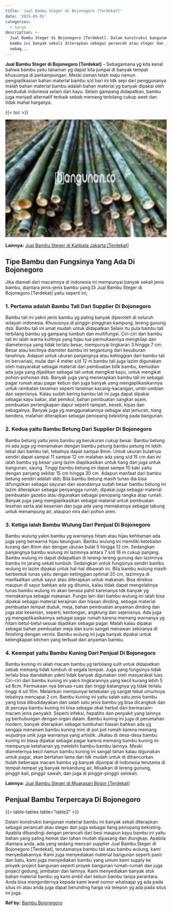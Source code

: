 ```yaml
---
title: 'Jual Bambu Steger di Bojonegoro [Terdekat]'
date: '2025-05-01'
categories:
  - harga
description: >-
  Jual Bambu Steger di Bojonegoro [Terdekat]. Dalam konstruksi bangunan material
  bambu ini banyak sekali diterapkan sebagai perancah atau steger dan juga
  sebag...
---
```


**Jual Bambu Steger di Bojonegoro \[Terdekat\]** – Sebagaimana yg kita kenal bahwa bambu yaitu tanaman yg dapat kita jumpai di banyak tempat khususnya di perkampungan. Meski zaman telah maju namun pengaplikasian bahan material bambu s/d hari ini tdk sepi dari penggunanya malah bahan material bambu adalah bahan material yg banyak dipakai oleh penduduk indonesia selain dari kayu. Selain gampang didapatkan, bambu juga menjadi alternatif terbaik sebab memang terbilang cukup awet dan tidak mahal harganya.

{{< toc >}}

![Jual Bambu Steger di Bojonegoro [Terdekat]](/images/jual-bambu-tali-18.png)

**Lainnya:** [Jual Bambu Steger di Kalibata Jakarta \[Terdekat\]](https://bambu.bangunan.co/jual-bambu-steger-di-kalibata-jakarta-terdekat/)

## Tipe Bambu dan Fungsinya Yang Ada Di Bojonegoro

Jika diamati dari macamnya di indonesia ini mempunyai banyak sekali jenis bambu, diantara jenis-jenis bambu yang Di Jual Bambu Steger di Bojonegoro \[Terdekat\] yaitu seperti ini;

### 1\. Pertama adalah Bambu Tali Dari Supplier Di Bojonegoro

Bambu tali ini yakni jenis bambu yg paling banyak diperoleh di seluruh wilayah indonesia. Khususnya di pinggir-pinggiran kampung, lereng gunung dsb. Bambu tali ini amat mudah untuk didapatkan Selain itu pula bambu tali terbilang bambu yg gampang tumbuh dan multifungsi. Ciri-ciri dari bambu tali ini ialah warna kulitnya yang hijau tua permukaannya mengkilap dan diameternya yang tidak terlalu besar, mempunyai lingkaran 3 hingga 7 cm. Besar atau kecilnya diameter bambu ini tergantung dari kesuburan tanahnya. Adapun untuk ukuran panjangnya atau ketinggian dari bambu tali ini bervariasi, mulai dari 4 meter s/d 12 m bambu tali juga lazim digunakan oleh masyarakat sebagai material dari pembuatan bilik bambu, kemudian ada juga yang dijadikan sebagai tali untuk mengikat kayu, untuk mengikat pohon-pohonan dsb. Banyak juga yang menerapkan bambu tali ini sebagai pagar rumah atau pagar kebun dan juga banyak yang mengaplikasikannya untuk rambatan tanaman seperti tanaman kacang-kacangan, umbi-umbian dan sejenisnya. Kalau sudah kering bambu tali ini juga dapat dipakai sebagai kayu bakar, alat pemikul, bahan pembuatan sangkar ayam, pembuatan perlengkapan dapur seperti tampah, besek, kipas dan sebagainya. Banyak juga yg menggunakannya sebagai alat jemuran, tiang bendera, malahan diterapkan sebagai penopang bekisting pada bangunan.

### 2\. Kedua yaitu Bambu Betung Dari Supplier Di Bojonegoro

Bambu betung yaitu jenis bambu yg berukuran cukup besar. Bambu betung ini ada juga yg menamakan dengan bambu petung bambu petung ini lebih tebal dari bambu tali, tebalnya dapat sampai 8mm. Untuk ukuran bulatnya sendiri dapat sampai 11 sampai 12 cm malahan ada yang s/d 15 cm dan ini ialah bambu yg besar yang lazim diaplikasikan untuk tiang dan juga untuk bangunan, saung. Tinggi bambu betung ini dapat sampe 10 kaki yaitu dengan panjang sekitar 15 cm hingga 30 cm. Adapun manfaat dari bambu betung sendiri adalah sbb; Bila bambu betung masih tunas dia bisa difungsikan sebagai sayuran dan seandainya sudah besar bambu betung ini lazim diterapkan sebagai penyangga rumah, dipakai juga sebagai material pembuatan gazebo atau digunakan sebagai penopang rangka atap rumah. Banyak juga yang mengaplikasikan sebagai material untuk pembuatan lesehan serta alat kesenian dan juga ada yang memakainya sebagai tabung untuk menampung air, ataupun nira dari pohon aren.

### 3\. Ketiga ialah Bambu Wulung Dari Penjual Di Bojonegoro

Bambu wulung yakni bambu yg warnanya hitam atau hijau kehitaman ada juga yang berwarna hijau keunguan. Bambu wulung ini memiliki ketebalan kurang dari 8mm dan dengan ukuran bulat 5 hingga 12 cm. Sedangkan panjangnya bambu wulung ini lazimnya antara 7 s/d 18 m cukup panjang. Bambu wulung ini dapat didapatkan di lereng-lereng gunung dan lazimnya bambu ini jarang sekali tumbuh. Sedangkan untuk fungsinya sendiri bambu wulung ini lazim dipakai untuk hal-hal dibawah ini. Bila bambu wulung masih berbentuk tunas yaitu dengan ketinggian optimal 20 cm, lazimnya di manfaatkan untuk sayur atau diterapkan untuk makanan. Bisa direbus maupun di sayur bahkan ada yg ditumis, kalau tidak dapat mengolahnya tunas bambu wulung ini akan berasa pahit karenanya tdk banyak yg memakainya sebagai makanan. Fungsi lain dari bambu wulung ini ialah bisa dipakai sebagai material kerajinan dan hiasan dinding, sebagai material pembuatan tempat duduk, meja, bahan pembuatan anyaman dinding dan juga alat kesenian, seperti; kentongan, angklung dan sejenisnya. Ada juga yg mengaplikasikannya sebagai pagar rumah karena memang warnanya yg hitam betul-betul sesuai dijadikan sebagai pagar. Malah kalau dipakai sebagai bahan pembuatan meja dan kursi sangat menawan sekiranya di finishing dengan vernis. Bambu wulung ini juga banyak dipakai untuk kelengkapan kitchen yang terbuat dari anyaman bambu.

### 4\. Keempat yaitu Bambu Kuning Dari Penjual Di Bojonegoro

Bambu kuning ini ialah macam bambu yg terbilang sulit untuk didapatkan sebab memang tidak tumbuh di segala tempat. Juga yang fungsinya tidak terlalu bisa diandalkan yakni tidak banyak digunakan oleh masyarakat luas. Ciri-ciri dari bambu kuning ini yakni lingkarannya yang kecil kurang lebih 5 sd 8cm. Permukaan nya beruas-ruas dan tinggi batangnya yg tidak terlalu tinggi 4 sd 10m. Melainkan mempunyai ketebalan yg sangat tebal umumnya tebalnya mencapai 2 cm. Bambu kuning ini yaitu salah satu jenis bambu yang bisa dibudidayakan dan salah satu jenis bambu yg bisa dicangkok dan di percaya bambu kuning ini bisa sebagai obat herbal dari bermacam-macam jenis penyakit. Seperti infeksi, hepatitis dan penyakit yang lainnya yg berhubungan dengan organ dalam. Bambu kuning ini juga di perumahan modern, banyak diterapkan sebagai tumbuhan hiasan bahkan ada yg sengaja menanam bambu kuning mini di pot pot rumah karena memang wujudnya unik juga warnanya yang artistik. Jikalau di desa-desa bambu kuning ini biasa dipakai sebagai pagar karena memang bambu kuning ini mempunyai ketahanan yg melebihi bambu-bambu lainnya. Meski diameternya kecil namun bambu kuning ini sangat tahan kalau digunakan untuk pagar, akan bertahan lama dan tdk mudah untuk di dihancurkan. Itulah beberapa macam bambu yg banyak dijumpai di indonesia terutama di tempat-tempat yg banyak terkandung air, Misalkan di lereng gunung, pinggir kali, pinggir sawah, dan juga di pinggir-pinggir selokan.

**Lainnya:** [Jual Bambu Steger di Muarasari Bogor \[Terdekat\]](https://bambu.bangunan.co/jual-bambu-steger-di-muarasari-bogor-terdekat/)

## Penjual Bambu Terpercaya Di Bojonegoro

{{< table-tables table="table2" >}}

Dalam konstruksi bangunan material bambu ini banyak sekali diterapkan sebagai perancah atau steger dan juga sebagai tiang penopang bekisting. Apabila dibandingi dengan perancah dari besi maupun kayu bambu ini yaitu bahan yang paling hemat dan tahan mudah dipasang dan diungkap. Apabila diantara anda, ada yang sedang mencari supplier Jual Bambu Steger di Bojonegoro \[Terdekat\], terutamanya bambu tali atau bambu wulung, kami menyediakannya. Kami juga menyediakan material bangunan seperti pasir dan batu, kami juga menyediakan bambu yang umum kami supply ke proyek-project bangunan seperti proyek bangunan rumah-rumah dan juga project gedung, jembatan dan lainnya. Kami menyediakan banyak stok bahan material bambu yg kami ambil dari kebun bambu tanpa perantara. Anda bisa mengordernya kepada kami lewat nomor whatsapp yg ada pada situs ini atau anda juga dapat berunding harga via telepon yg ada pada situs ini juga.

**Ref by:** [Bambu Bojonegoro](https://id.wikipedia.org/wiki/Bambu)
